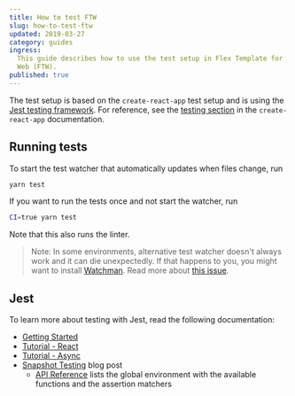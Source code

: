 ```yaml
---
title: How to test FTW
slug: how-to-test-ftw
updated: 2019-03-27
category: guides
ingress:
  This guide describes how to use the test setup in Flex Template for
  Web (FTW).
published: true
---
```


The test setup is based on the `create-react-app` test setup and is
using the [Jest testing framework](https://jestjs.io/). For reference,
see the
[testing section](https://facebook.github.io/create-react-app/docs/running-tests)
in the `create-react-app` documentation.

## Running tests

To start the test watcher that automatically updates when files change,
run

```bash
yarn test
```

If you want to run the tests once and not start the watcher, run

```bash
CI=true yarn test
```

Note that this also runs the linter.

> Note: In some environments, alternative test watcher doesn't always
> work and it can die unexpectedly. If that happens to you, you might
> want to install
> [Watchman](https://facebook.github.io/watchman/docs/install.html).
> Read more about
> [this issue](https://github.com/facebook/create-react-app/issues/871).

## Jest

To learn more about testing with Jest, read the following documentation:

- [Getting Started](https://jestjs.io/docs/en/getting-started)
- [Tutorial - React](https://jestjs.io/docs/en/tutorial-react)
- [Tutorial - Async](https://jestjs.io/docs/en/tutorial-async)
- [Snapshot Testing](https://jestjs.io/blog/2016/07/27/jest-14.html)
  blog post
  - [API Reference](https://jestjs.io/docs/en/api) lists the global
    environment with the available functions and the assertion matchers
